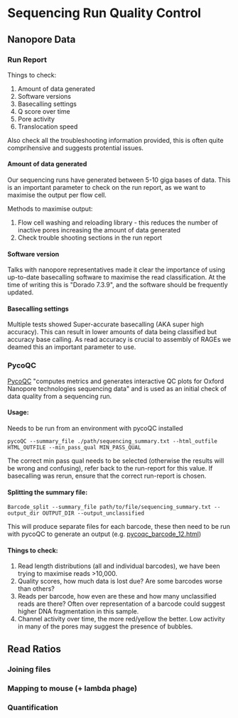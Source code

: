 # Sequencing Run Quality Control

## Nanopore Data

### Run Report

Things to check:
1. Amount of data generated
2. Software versions
3. Basecalling settings
4. Q score over time
5. Pore activity
6. Translocation speed

Also check all the troubleshooting information provided, this is often quite comprihensive and suggests protential issues.

#### Amount of data generated
Our sequencing runs have generated between 5-10 giga bases of data. This is an important parameter to check on the run report, as we want to maximise the output per flow cell. 

Methods to maximise output:
1. Flow cell washing and reloading library - this reduces the number of inactive pores increasing the amount of data generated
2. Check trouble shooting sections in the run report


#### Software version
Talks with nanopore representatives made it clear the importance of using up-to-date basecalling software to maximise the read classification. At the time of writing this is "Dorado 7.3.9", and the software should be frequently updated.
#### Basecalling settings
Multiple tests showed Super-accurate basecalling (AKA super high accuracy). This can result in lower amounts of data being classified but accuracy base calling. As read accuracy is crucial to assembly of RAGEs we deamed this an important parameter to use.

### PycoQC
[PycoQC]([https://pages.github.com/](https://github.com/a-slide/pycoQC)) "computes metrics and generates interactive QC plots for Oxford Nanopore technologies sequencing data" and is used as an initial check of data quality from a sequencing run.

#### Usage:
Needs to be run from an environment with pycoQC installed
```
pycoQC --summary_file ./path/sequencing_summary.txt --html_outfile HTML_OUTFILE --min_pass_qual MIN_PASS_QUAL
```
The correct min pass qual needs to be selected (otherwise the results will be wrong and confusing), refer back to the run-report for this value. If basecalling was rerun, ensure that the correct run-report is chosen.

#### Splitting the summary file:
```
Barcode_split --summary_file path/to/file/sequencing_summary.txt --output_dir OUTPUT_DIR --output_unclassified
```
This will produce separate files for each barcode, these then need to be run with pycoQC to generate an output (e.g. [pycoqc_barcode_12.html](./pycoqc12.html))

#### Things to check:
1. Read length distributions (all and individual barcodes), we have been trying to maximise reads >10,000.
2. Quality scores, how much data is lost due? Are some barcodes worse than others?
3. Reads per barcode, how even are these and how many unclassified reads are there? Often over representation of a barcode could suggest higher DNA fragmentation in this sample.
4. Channel activity over time, the more red/yellow the better. Low activity in many of the pores may suggest the presence of bubbles.

## Read Ratios
### Joining files
### Mapping to mouse (+ lambda phage)
### Quantification
